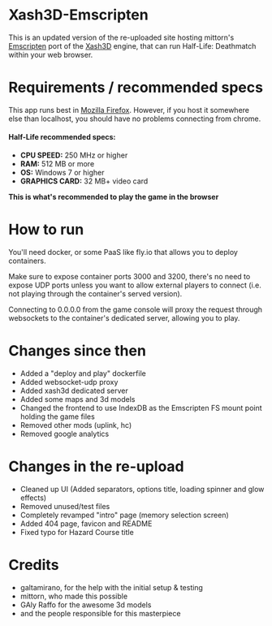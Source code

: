 # Xash3D-Emscripten
This is an updated version of the re-uploaded site hosting mittorn's [Emscripten](http://kripken.github.io/emscripten-site/) port of the [Xash3D](https://github.com/FWGS/xash3d) engine, that can run Half-Life: Deathmatch within your web browser.

# Requirements / recommended specs
This app runs best in [Mozilla Firefox](https://www.mozilla.org/en-GB/firefox/). However, if you host it somewhere else than localhost, you should have no problems connecting from chrome.

#### Half-Life recommended specs:

* **CPU SPEED:** 250 MHz or higher
* **RAM:** 512 MB or more
* **OS:** Windows 7 or higher
* **GRAPHICS CARD:** 32 MB+ video card

**This is what's recommended to play the game in the browser**

# How to run
You'll need docker, or some PaaS like fly.io that allows you to deploy containers.

Make sure to expose container ports 3000 and 3200, there's no need to expose UDP ports unless you want to allow external players to connect (i.e. not playing through the container's served version).

Connecting to 0.0.0.0 from the game console will proxy the request through websockets to the container's dedicated server, allowing you to play.

# Changes since then
* Added a "deploy and play" dockerfile
* Added websocket-udp proxy
* Added xash3d dedicated server
* Added some maps and 3d models
* Changed the frontend to use IndexDB as the Emscripten FS mount point holding the game files
* Removed other mods (uplink, hc)
* Removed google analytics

# Changes in the re-upload
* Cleaned up UI (Added separators, options title, loading spinner and glow effects)
* Removed unused/test files
* Completely revamped "intro" page (memory selection screen)
* Added 404 page, favicon and README
* Fixed typo for Hazard Course title


# Credits

- galtamirano, for the help with the initial setup & testing
- mittorn, who made this possible
- GAly Raffo for the awesome 3d models
- and the people responsible for this masterpiece
